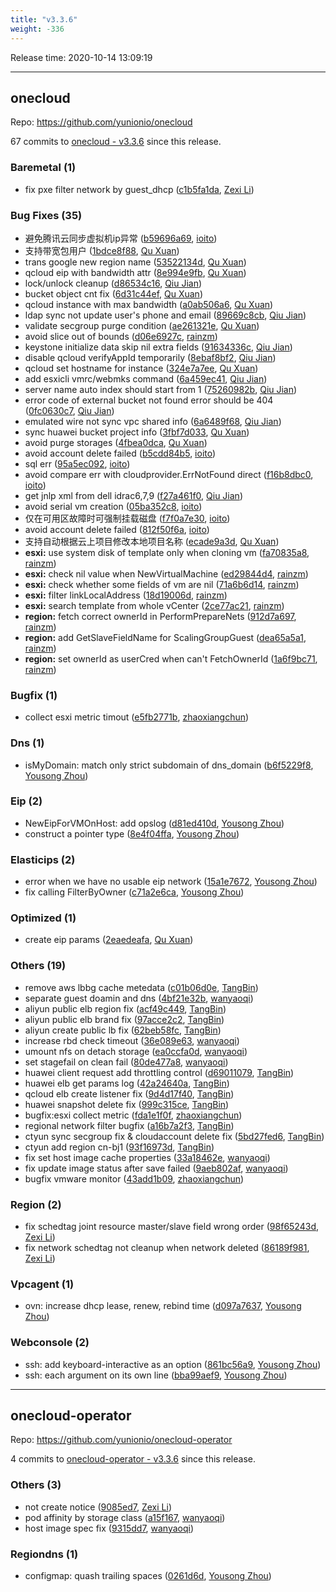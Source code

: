 ```yaml
---
title: "v3.3.6"
weight: -336
---
```


Release time: 2020-10-14 13:09:19

---
## onecloud

Repo: https://github.com/yunionio/onecloud

67 commits to [onecloud - v3.3.6] since this release.

### Baremetal (1)
- fix pxe filter network by guest_dhcp ([c1b5fa1da](https://github.com/yunionio/onecloud/commit/c1b5fa1da93ad30f87a8b0bde083c781404c074b), [Zexi Li](mailto:zexi.li@qq.com))

### Bug Fixes (35)
- 避免腾讯云同步虚拟机ip异常 ([b59696a69](https://github.com/yunionio/onecloud/commit/b59696a691dfcee0eb38b13f0aa63cce1e1801bc), [ioito](mailto:quxuan@yunionyun.com))
- 支持带宽包用户 ([1bdce8f88](https://github.com/yunionio/onecloud/commit/1bdce8f88b60b0c15122551cc2a1522ec44aee29), [Qu Xuan](mailto:quxuan@yunionyun.com))
- trans google new region name ([53522134d](https://github.com/yunionio/onecloud/commit/53522134df3b92ee93a0e9acd0c718cff5f1aedb), [Qu Xuan](mailto:quxuan@yunionyun.com))
- qcloud eip with bandwidth attr ([8e994e9fb](https://github.com/yunionio/onecloud/commit/8e994e9fb8aebf72219824b6ba2cf1169f5f2e1c), [Qu Xuan](mailto:quxuan@yunionyun.com))
- lock/unlock cleanup ([d86534c16](https://github.com/yunionio/onecloud/commit/d86534c16bb90f9de18e7b650d2cd7213d4f7679), [Qiu Jian](mailto:qiujian@yunionyun.com))
- bucket object cnt fix ([6d31c44ef](https://github.com/yunionio/onecloud/commit/6d31c44ef3456310754bdc8d7df38c8b17ea584d), [Qu Xuan](mailto:quxuan@yunionyun.com))
- qcloud instance with max bandwidth ([a0ab506a6](https://github.com/yunionio/onecloud/commit/a0ab506a686cf8b38a065e88a59e8bcb3ec09b52), [Qu Xuan](mailto:quxuan@yunionyun.com))
- ldap sync not update user's phone and email ([89669c8cb](https://github.com/yunionio/onecloud/commit/89669c8cb2ce3b6ba4cd750f8fbaf3534bbfa80e), [Qiu Jian](mailto:qiujian@yunionyun.com))
- validate secgroup purge condition ([ae261321e](https://github.com/yunionio/onecloud/commit/ae261321ec0c08d1179683d1ee67270b5cde6db2), [Qu Xuan](mailto:quxuan@yunionyun.com))
- avoid slice out of bounds ([d06e6927c](https://github.com/yunionio/onecloud/commit/d06e6927ca744ad2dc22ba3a10eee94757b65d48), [rainzm](mailto:mjoycarry@gmail.com))
- keystone initialize data skip nil extra fields ([91634336c](https://github.com/yunionio/onecloud/commit/91634336c67143b629c63110c6161ed9edc79583), [Qiu Jian](mailto:qiujian@yunionyun.com))
- disable qcloud verifyAppId temporarily ([8ebaf8bf2](https://github.com/yunionio/onecloud/commit/8ebaf8bf2dfd899bfc4c31992ff5910eef56d00f), [Qiu Jian](mailto:qiujian@yunionyun.com))
- qcloud set hostname for instance ([324e7a7ee](https://github.com/yunionio/onecloud/commit/324e7a7ee482f512ebee04993ba7d4dfc88173a2), [Qu Xuan](mailto:quxuan@yunionyun.com))
- add esxicli vmrc/webmks command ([6a459ec41](https://github.com/yunionio/onecloud/commit/6a459ec41d98696d779c951d2635e6edfbf220bf), [Qiu Jian](mailto:qiujian@yunionyun.com))
- server name auto index should start from 1 ([75260982b](https://github.com/yunionio/onecloud/commit/75260982bc636e900402ad9568ef6c9647d97eb0), [Qiu Jian](mailto:qiujian@yunionyun.com))
- error code of external bucket not found error should be 404 ([0fc0630c7](https://github.com/yunionio/onecloud/commit/0fc0630c7a10d9ad4ff98888ba86ef6d2738d5df), [Qiu Jian](mailto:qiujian@yunionyun.com))
- emulated wire not sync vpc shared info ([6a6489f68](https://github.com/yunionio/onecloud/commit/6a6489f68a6c5089da7818ccc63e2ee7c9e940db), [Qiu Jian](mailto:qiujian@yunionyun.com))
- sync huawei bucket project info ([3fbf7d033](https://github.com/yunionio/onecloud/commit/3fbf7d033f7392d15db9cab6e40ceab122f8cf43), [Qu Xuan](mailto:quxuan@yunionyun.com))
- avoid purge storages ([4fbea0dca](https://github.com/yunionio/onecloud/commit/4fbea0dcabeb7d8bb58994a3d3928064c3237320), [Qu Xuan](mailto:quxuan@yunionyun.com))
- avoid account delete failed ([b5cdd84b5](https://github.com/yunionio/onecloud/commit/b5cdd84b59f84c6723287228186c753f0dae6a85), [ioito](mailto:quxuan@yunionyun.com))
- sql err ([95a5ec092](https://github.com/yunionio/onecloud/commit/95a5ec092fe866f0c547d1e6845f21f0d18649dc), [ioito](mailto:quxuan@yunionyun.com))
- avoid compare err with cloudprovider.ErrNotFound direct ([f16b8dbc0](https://github.com/yunionio/onecloud/commit/f16b8dbc08f5638e62fcac26ea324cf5f76c694d), [ioito](mailto:quxuan@yunionyun.com))
- get jnlp xml from dell idrac6,7,9 ([f27a461f0](https://github.com/yunionio/onecloud/commit/f27a461f08f10c990d38f60a1f3b5c10009fa7ad), [Qiu Jian](mailto:qiujian@yunionyun.com))
- avoid serial vm creation ([05ba352c8](https://github.com/yunionio/onecloud/commit/05ba352c8ba3c3396419c7b040a691beae98ffeb), [ioito](mailto:quxuan@yunionyun.com))
- 仅在可用区故障时可强制挂载磁盘 ([f7f0a7e30](https://github.com/yunionio/onecloud/commit/f7f0a7e3022aa70891b03db6d200f76e7e134cbd), [ioito](mailto:quxuan@yunionyun.com))
- avoid account delete failed ([812f50f6a](https://github.com/yunionio/onecloud/commit/812f50f6a55f03770258f2f486a47ecf3a2fc50a), [ioito](mailto:quxuan@yunionyun.com))
- 支持自动根据云上项目修改本地项目名称 ([ecade9a3d](https://github.com/yunionio/onecloud/commit/ecade9a3de63cd5374e3e201ed7df401b2d7b96f), [Qu Xuan](mailto:quxuan@yunionyun.com))
- **esxi:** use system disk of template only when cloning vm ([fa70835a8](https://github.com/yunionio/onecloud/commit/fa70835a82c320a45c04cc6db301f3b19982b3a4), [rainzm](mailto:mjoycarry@gmail.com))
- **esxi:** check nil value when NewVirtualMachine ([ed29844d4](https://github.com/yunionio/onecloud/commit/ed29844d4a9fe486a89cfb8c1f59fd3100a67364), [rainzm](mailto:mjoycarry@gmail.com))
- **esxi:** check whether some fields of vm are nil ([71a6b6d14](https://github.com/yunionio/onecloud/commit/71a6b6d14ca6e8572f4a51e430b9bc676e33723c), [rainzm](mailto:mjoycarry@gmail.com))
- **esxi:** filter linkLocalAddress ([18d19006d](https://github.com/yunionio/onecloud/commit/18d19006d40b1ce81589208dfb5bcb82750241dd), [rainzm](mailto:mjoycarry@gmail.com))
- **esxi:** search template from whole vCenter ([2ce77ac21](https://github.com/yunionio/onecloud/commit/2ce77ac21fcc4660036477bf203111f07ba61108), [rainzm](mailto:mjoycarry@gmail.com))
- **region:** fetch correct ownerId in PerformPrepareNets ([912d7a697](https://github.com/yunionio/onecloud/commit/912d7a6978a1222dbae9e476a77cd84d2430fd0e), [rainzm](mailto:mjoycarry@gmail.com))
- **region:** add GetSlaveFieldName for ScalingGroupGuest ([dea65a5a1](https://github.com/yunionio/onecloud/commit/dea65a5a111f926b49bda659b5e319f904dc4dd2), [rainzm](mailto:mjoycarry@gmail.com))
- **region:** set ownerId as userCred when can't FetchOwnerId ([1a6f9bc71](https://github.com/yunionio/onecloud/commit/1a6f9bc7102af221a3d1d94479a8192b66c6fbfb), [rainzm](mailto:mjoycarry@gmail.com))

### Bugfix (1)
- collect esxi metric timout ([e5fb2771b](https://github.com/yunionio/onecloud/commit/e5fb2771bb0e2e5ec736431199e4dca87110cadc), [zhaoxiangchun](mailto:1422928955@qq.com))

### Dns (1)
- isMyDomain: match only strict subdomain of dns_domain ([b6f5229f8](https://github.com/yunionio/onecloud/commit/b6f5229f8a46bd9169fb816ecd10694a07753319), [Yousong Zhou](mailto:zhouyousong@yunionyun.com))

### Eip (2)
- NewEipForVMOnHost: add opslog ([d81ed410d](https://github.com/yunionio/onecloud/commit/d81ed410df114d9e4fb69c08194d0bb804069824), [Yousong Zhou](mailto:zhouyousong@yunionyun.com))
- construct a pointer type ([8e4f04ffa](https://github.com/yunionio/onecloud/commit/8e4f04ffae335a120fe8fdb3b408685be1a9cd42), [Yousong Zhou](mailto:zhouyousong@yunionyun.com))

### Elasticips (2)
- error when we have no usable eip network ([15a1e7672](https://github.com/yunionio/onecloud/commit/15a1e76721121d34c33192baf5da3492d77fcf74), [Yousong Zhou](mailto:zhouyousong@yunionyun.com))
- fix calling FilterByOwner ([c71a2e6ca](https://github.com/yunionio/onecloud/commit/c71a2e6ca6253a4f367d54283cc22e9f64b81d24), [Yousong Zhou](mailto:zhouyousong@yunionyun.com))

### Optimized (1)
- create eip params ([2eaedeafa](https://github.com/yunionio/onecloud/commit/2eaedeafaf87882346c92816475acb45cc05a6f4), [Qu Xuan](mailto:quxuan@yunionyun.com))

### Others (19)
- remove aws lbbg cache metedata ([c01b06d0e](https://github.com/yunionio/onecloud/commit/c01b06d0e0bf175ad097a71a8552ed502d5f1d82), [TangBin](mailto:tangbin@yunion.cn))
- separate guest doamin and dns ([4bf21e32b](https://github.com/yunionio/onecloud/commit/4bf21e32b44d344f7566e852472e76517a5ba0a8), [wanyaoqi](mailto:wanyaoqi@yunionyun.com))
- aliyun public elb region fix ([acf49c449](https://github.com/yunionio/onecloud/commit/acf49c449311003c3fb4778358bb6bbc2cff11b3), [TangBin](mailto:tangbin@yunion.cn))
- aliyun public elb brand fix ([97acce2c2](https://github.com/yunionio/onecloud/commit/97acce2c22eb09484dce100b9f0ae898f5115e7f), [TangBin](mailto:tangbin@yunion.cn))
- aliyun create public lb fix ([62beb58fc](https://github.com/yunionio/onecloud/commit/62beb58fc7b5025e15b046d4bb33b359fe957778), [TangBin](mailto:tangbin@yunion.cn))
- increase rbd check timeout ([36e089e63](https://github.com/yunionio/onecloud/commit/36e089e633d3726bf00b5a5724707bcf1b8eeeba), [wanyaoqi](mailto:wanyaoqi@yunionyun.com))
- umount nfs on detach storage ([ea0ccfa0d](https://github.com/yunionio/onecloud/commit/ea0ccfa0d6d1e2d344532a7a5a44ea6d3e92dc42), [wanyaoqi](mailto:wanyaoqi@yunionyun.com))
- set stagefail on clean fail ([80de477a8](https://github.com/yunionio/onecloud/commit/80de477a8cf9cb4b825e5eae58695ecbeb68c0bd), [wanyaoqi](mailto:wanyaoqi@yunionyun.com))
- huawei client request add throttling control ([d69011079](https://github.com/yunionio/onecloud/commit/d6901107938e88aca91fac084831d664fe0624e4), [TangBin](mailto:tangbin@yunion.cn))
- huawei elb get params log ([42a24640a](https://github.com/yunionio/onecloud/commit/42a24640a4a64926b9f548a23d67a2b93ef875f9), [TangBin](mailto:tangbin@yunion.cn))
- qcloud elb create listener fix ([9d4d17f40](https://github.com/yunionio/onecloud/commit/9d4d17f40cfaacfd8c83642faf681888620d704e), [TangBin](mailto:tangbin@yunion.cn))
- huawei snapshot delete fix ([999c315ce](https://github.com/yunionio/onecloud/commit/999c315ce03ebb96c6b50d74d63c8e46f7fe340a), [TangBin](mailto:tangbin@yunion.cn))
- bugfix:esxi collect metric ([fda1e1f0f](https://github.com/yunionio/onecloud/commit/fda1e1f0f8ce03f97bd53a6657576d6f7c00749e), [zhaoxiangchun](mailto:1422928955@qq.com))
- regional network filter bugfix ([a16b7a2f3](https://github.com/yunionio/onecloud/commit/a16b7a2f32ac3eeb9e73c9addfe5ba66f7068788), [TangBin](mailto:tangbin@yunion.cn))
- ctyun sync secgroup fix & cloudaccount delete fix ([5bd27fed6](https://github.com/yunionio/onecloud/commit/5bd27fed644d07bc9ad673c509a8d46f07de0cc6), [TangBin](mailto:tangbin@yunion.cn))
- ctyun add region cn-bj1 ([93f16973d](https://github.com/yunionio/onecloud/commit/93f16973d5ab332ad06486ca0b5f01a9daf856a0), [TangBin](mailto:tangbin@yunion.cn))
- fix set host image cache properties ([33a18462e](https://github.com/yunionio/onecloud/commit/33a18462ee1b21d944a949d2caa8969ae57cd299), [wanyaoqi](mailto:wanyaoqi@yunionyun.com))
- fix update image status after save failed ([9aeb802af](https://github.com/yunionio/onecloud/commit/9aeb802af9e2f5b618e0201bd0c4f5a1e842a152), [wanyaoqi](mailto:wanyaoqi@yunionyun.com))
- bugfix vmware monitor ([43add1b09](https://github.com/yunionio/onecloud/commit/43add1b097b01eb0cfa63eaf95336691871c6d5c), [zhaoxiangchun](mailto:1422928955@qq.com))

### Region (2)
- fix schedtag joint resource master/slave field wrong order ([98f65243d](https://github.com/yunionio/onecloud/commit/98f65243da684ed55e1cf464fee1b44c377a7a06), [Zexi Li](mailto:zexi.li@qq.com))
- fix network schedtag not cleanup when network deleted ([86189f981](https://github.com/yunionio/onecloud/commit/86189f981c2d4cf3dabd00ed90e08c5093332281), [Zexi Li](mailto:zexi.li@qq.com))

### Vpcagent (1)
- ovn: increase dhcp lease, renew, rebind time ([d097a7637](https://github.com/yunionio/onecloud/commit/d097a7637a2c6f2604a1363942e080c96a8b29ac), [Yousong Zhou](mailto:zhouyousong@yunionyun.com))

### Webconsole (2)
- ssh: add keyboard-interactive as an option ([861bc56a9](https://github.com/yunionio/onecloud/commit/861bc56a95bd69affd9a56cde2f8500c89e7c3e3), [Yousong Zhou](mailto:zhouyousong@yunionyun.com))
- ssh: each argument on its own line ([bba99aef9](https://github.com/yunionio/onecloud/commit/bba99aef9eed7f709e5186f19d49b2bfbf8cccaf), [Yousong Zhou](mailto:zhouyousong@yunionyun.com))

[onecloud - v3.3.6]: https://github.com/yunionio/onecloud/compare/v3.3.5...v3.3.6
---
## onecloud-operator

Repo: https://github.com/yunionio/onecloud-operator

4 commits to [onecloud-operator - v3.3.6] since this release.

### Others (3)
- not create notice ([9085ed7](https://github.com/yunionio/onecloud-operator/commit/9085ed7c8790f1e5b340de5346ff3b45c67d050d), [Zexi Li](mailto:zexi.li@qq.com))
- pod affinity by storage class ([a15f167](https://github.com/yunionio/onecloud-operator/commit/a15f16754a024c10ede5bc8c1c86a1fd7979101b), [wanyaoqi](mailto:wanyaoqi@yunionyun.com))
- host image spec fix ([9315dd7](https://github.com/yunionio/onecloud-operator/commit/9315dd7f5b3ac2a14dc8e0e933ae8f0086e2376e), [wanyaoqi](mailto:wanyaoqi@yunionyun.com))

### Regiondns (1)
- configmap: quash trailing spaces ([0261d6d](https://github.com/yunionio/onecloud-operator/commit/0261d6dde8a1183ef8bd362270f4396816529374), [Yousong Zhou](mailto:zhouyousong@yunionyun.com))

[onecloud-operator - v3.3.6]: https://github.com/yunionio/onecloud-operator/compare/v3.3.5...v3.3.6
